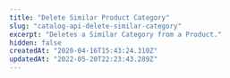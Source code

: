 ```yaml
---
title: "Delete Similar Product Category"
slug: "catalog-api-delete-similar-category"
excerpt: "Deletes a Similar Category from a Product."
hidden: false
createdAt: "2020-04-16T15:43:24.310Z"
updatedAt: "2022-05-20T22:23:43.289Z"
---
```

